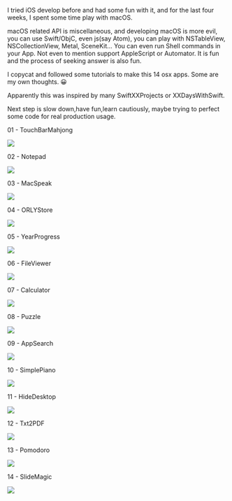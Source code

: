 I tried iOS develop before and had some fun with it, and for the last four weeks, I spent some time play with macOS.

macOS related API is miscellaneous, and developing macOS is more evil, you can use Swift/ObjC, even js(say Atom), you can play with  NSTableView, NSCollectionView, Metal, SceneKit... You can even run Shell commands in your App. Not even to mention support AppleScript or Automator. It is fun and the process of seeking answer is also fun.

I copycat and followed some tutorials to make this 14 osx apps. Some are my own thoughts. 😀

Apparently this was inspired by many SwiftXXProjects or XXDaysWithSwift. 

Next step is slow down,have fun,learn cautiously, maybe trying to perfect some code for real production usage.

01 - TouchBarMahjong

![](01-TouchBarMahjong/TouchBarMahjong.gif)

02 - Notepad

![](02-Notepad/notepad.png)

03 - MacSpeak

![](03-MacSpeak/app.png)

04 - ORLYStore

![](04-ORLYStore/ORLYStore.png)


05 - YearProgress

![](05-YearProgress/today.png)

06 - FileViewer

![](06-FileViewer/fileviewer.png)


07 - Calculator

![](07-Calculator/calculator.png)

08 - Puzzle

![](08-Puzzle/puzzle.png)

09 - AppSearch

![](09-AppSearch/AppSearch.png)


10 - SimplePiano

![](10-SimplePiano/piano.JPG)

11 - HideDesktop

![](11-HideDesktop/hide.png)

12 - Txt2PDF

![](12-Txt2PDF/txt2pdf.png)

13 - Pomodoro

![](13-Pomodoro/pomodoro.png)

14 - SlideMagic

![](14-SlideMagic/slidemagic.png)